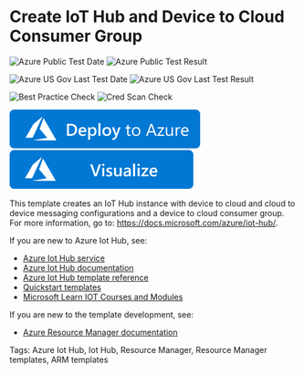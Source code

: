 # Create IoT Hub and Device to Cloud Consumer Group

![Azure Public Test Date](https://azurequickstartsservice.blob.core.windows.net/badges/101-iothub-with-consumergroup-create/PublicLastTestDate.svg)
![Azure Public Test Result](https://azurequickstartsservice.blob.core.windows.net/badges/101-iothub-with-consumergroup-create/PublicDeployment.svg)

![Azure US Gov Last Test Date](https://azurequickstartsservice.blob.core.windows.net/badges/101-iothub-with-consumergroup-create/FairfaxLastTestDate.svg)
![Azure US Gov Last Test Result](https://azurequickstartsservice.blob.core.windows.net/badges/101-iothub-with-consumergroup-create/FairfaxDeployment.svg)

![Best Practice Check](https://azurequickstartsservice.blob.core.windows.net/badges/101-iothub-with-consumergroup-create/BestPracticeResult.svg)
![Cred Scan Check](https://azurequickstartsservice.blob.core.windows.net/badges/101-iothub-with-consumergroup-create/CredScanResult.svg)

[![Deploy To Azure](https://raw.githubusercontent.com/Azure/azure-quickstart-templates/master/1-CONTRIBUTION-GUIDE/images/deploytoazure.svg?sanitize=true)](https://portal.azure.com/#create/Microsoft.Template/uri/https%3A%2F%2Fraw.githubusercontent.com%2FAzure%2Fazure-quickstart-templates%2Fmaster%2F101-iothub-with-consumergroup-create%2Fazuredeploy.json)  [![Visualize](https://raw.githubusercontent.com/Azure/azure-quickstart-templates/master/1-CONTRIBUTION-GUIDE/images/visualizebutton.svg?sanitize=true)](http://armviz.io/#/?load=https%3A%2F%2Fraw.githubusercontent.com%2FAzure%2Fazure-quickstart-templates%2Fmaster%2F101-iothub-with-consumergroup-create%2Fazuredeploy.json)

This template creates an IoT Hub instance with device to cloud and cloud to device messaging configurations and a device to cloud consumer group. For more information, go to: https://docs.microsoft.com/azure/iot-hub/.

If you are new to Azure Iot Hub, see:

- [Azure Iot Hub service](https://azure.microsoft.com/services/iot-hub/)
- [Azure Iot Hub documentation](https://docs.microsoft.com/azure/iot-hub/)
- [Azure Iot Hub template reference](https://docs.microsoft.com/azure/templates/microsoft.devices/iothub-allversions)
- [Quickstart templates](https://azure.microsoft.com/resources/templates/?resourceType=Microsoft.Devices&pageNumber=1&sort=Popular)
- [Microsoft Learn IOT Courses and Modules](https://docs.microsoft.com/learn/browse/?products=azure-iot-central%2Cazure-iot-hub )

If you are new to the template development, see:

- [Azure Resource Manager documentation](https://docs.microsoft.com/en-us/azure/azure-resource-manager/)

Tags: Azure Iot Hub, Iot Hub, Resource Manager, Resource Manager templates, ARM templates


